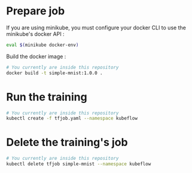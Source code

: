 # Prepare job

If you are using minikube, you must configure your docker CLI to use the minikube's docker API :

```bash
eval $(minikube docker-env)
```

Build the docker image :

```bash
# You currently are inside this repository
docker build -t simple-mnist:1.0.0 .
```

# Run the training

```bash
# You currently are inside this repository
kubectl create -f tfjob.yaml --namespace kubeflow
```

# Delete the training's job

```bash
# You currently are inside this repository
kubectl delete tfjob simple-mnist --namespace kubeflow
```